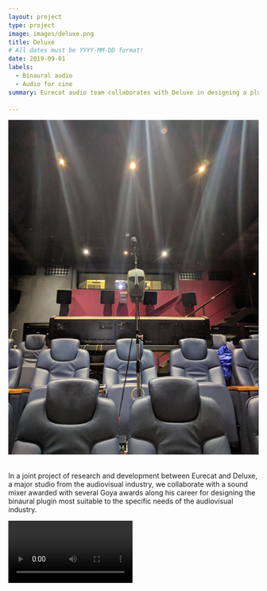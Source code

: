 ```yaml
---
layout: project
type: project
image: images/deluxe.png
title: Deluxe
# All dates must be YYYY-MM-DD format!
date: 2019-09-01
labels:
  - Binaural audio
  - Audio for cine
summary: Eurecat audio team collaborates with Deluxe in designing a plugin for mixing in binaural the soundtrack of audiovisual productions.

---
```


<div class="one wide column">
  <img class="ui centered medium image" src="/images/deluxe_cine_reduced.jpg">
</div>
<br />

In a joint project of research and development between Eurecat and Deluxe, a major studio from the audiovisual industry, we collaborate with a sound mixer awarded with several Goya awards along his career for designing the binaural plugin most suitable to the specific needs of the audiovisual industry.<br />

<video controls width="250">

    <source src="/videos/deluxe_demo.webm"
            type="video/webm">

    Sorry, your browser doesn't support embedded videos.
</video>
